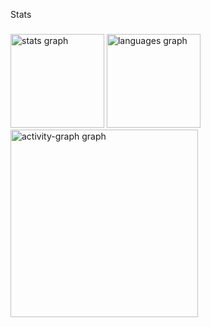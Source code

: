 <p align="left">Stats</p>

###

<div align="left">
  <img src="https://github-readme-stats.vercel.app/api?username=emirfadul&hide_title=false&hide_rank=false&show_icons=true&include_all_commits=true&count_private=true&disable_animations=false&theme=gruvbox_light&locale=en&hide_border=false&order=1" height="150" alt="stats graph"  />
  <img src="https://github-readme-stats.vercel.app/api/top-langs?username=emirfadul&locale=en&hide_title=false&layout=compact&card_width=320&langs_count=5&theme=gruvbox_light&hide_border=false&order=2" height="150" alt="languages graph"  />
  <img src="https://github-readme-activity-graph.vercel.app/graph?username=emirfadul&radius=16&theme=gruvbox&area=true&order=5" height="300" alt="activity-graph graph"  />
</div>

###
